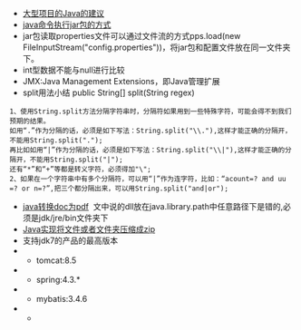 - [大型项目的Java的建议](https://blog.csdn.net/r1037/article/details/78355844)
- [java命令执行jar包的方式](https://www.cnblogs.com/zpbolgs/p/7267384.html)
- jar包读取properties文件可以通过文件流的方式pps.load(new FileInputStream("config.properties"))，将jar包和配置文件放在同一文件夹下。
- int型数据不能与null进行比较
- JMX:Java Management Extensions，即Java管理扩展
- split用法小结 public String[] split(String regex)
```
1、使用String.split方法分隔字符串时，分隔符如果用到一些特殊字符，可能会得不到我们预期的结果。
如用“.”作为分隔的话，必须是如下写法：String.split("\\."),这样才能正确的分隔开，不能用String.split(".");
再比如如用“|”作为分隔的话，必须是如下写法：String.split("\\|"),这样才能正确的分隔开，不能用String.split("|");
还有“*”和“+”等都是转义字符，必须得加"\";
2、如果在一个字符串中有多个分隔符，可以用“|”作为连字符，比如：“acount=? and uu =? or n=?”,把三个都分隔出来，可以用String.split("and|or");
```
- [java转换doc为pdf](http://feifei.im/archives/93)
  文中说的dll放在java.library.path中任意路径下是错的,必须是jdk/jre/bin文件夹下
- [Java实现将文件或者文件夹压缩成zip](https://www.cnblogs.com/zeng1994/p/7862288.html)
- 支持jdk7的产品的最高版本
- - tomcat:8.5
- - spring:4.3.*
- - mybatis:3.4.6
- - 
